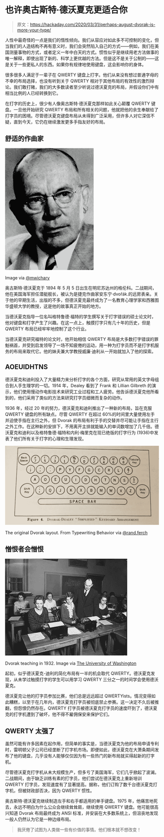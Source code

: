 # 也许奥古斯特·德沃夏克更适合你

> 原文：<https://hackaday.com/2020/03/31/perhaps-august-dvorak-is-more-your-type/>

人性中最奇怪的一点是我们的惰性倾向。我们从容应对如此多不可控制的变化，但当我们的人造结构不再有意义时，我们会突然陷入自己的方式——例如，我们在美国测量事物的方式，或者定义一年中白天的方式。惯性似乎是继续用老方法做事的唯一解释，即使出现了新的、科学上更优越的方法。但是这不是关于公制的——这是关于一些更私人的东西。如果你有规律地使用键盘，这会影响你的身体。

很多很多人满足于一辈子在 QWERTY 键盘上打字。他们从来没有想过普通字母的不幸的布局选择，也没有听到关于 QWERTY 相对于其他布局的有效性的激烈辩论。我们敢打赌，我们的大多数读者至少听说过德沃夏克的布局，并假设你们中有相当比例的人已经转换到它。

在打字的历史上，很少有人像奥古斯特·德沃夏克那样如此关心颠覆 QWERTY 键盘。一旦他开始研究 QWERTY 布局和所有相关的问题，他就把他的余生奉献给了打字员的困境。尽管德沃夏克键盘布局从未得到广泛采用，但许多人对它深信不疑，直到今天，它仍在继续激发更多手指友好的布局。

## 舒适的作曲家

[![](img/cbba1935fd529f47a2e90cb70037a07d.png)](https://hackaday.com/wp-content/uploads/2020/03/Dvorak-headshot.png)

Image via [@mwichary](https://twitter.com/mwichary/status/941075415673614337)

奥古斯特·德沃夏克于 1894 年 5 月 5 日出生在明尼苏达州的格伦科。二战期间，他在美国海军担任潜艇舰长，被认为是捷克作曲家安东宁·dvořák.的远房表亲。关于他的早期生活，出版的不多，但德沃夏克最终成为了一名教育心理学家和西雅图华盛顿大学的教授，这是他的故事真正开始的地方。

当德沃夏克指导一位名叫格特鲁德·福特的学生撰写关于打字错误的硕士论文时，他对键盘和打字产生了兴趣。在这一点上，触摸打字只有几十年的历史，但是 QWERTY 布局已经牢牢地控制了这个行业。

当德沃夏克研究福特的论文时，他开始相信 QWERTY 布局是大多数打字错误的罪魁祸首，并受到启发领导了一场不知疲倦的运动，用一种为打字员而不是打字机服务的布局来取代它。他的妹夫兼大学教授威廉·迪利从一开始就加入了他的探索。

## AOEUIDHTNS

德沃夏克和迪利投入了大量精力来分析打字的各个方面，研究从常用的英文字母组合到人手生理学的一切。1914 年，Dealey 看到了 Frank 和 Lillian Gilbreth 的演示，他们使用慢动作电影技术来研究工业过程和工人疲劳。他告诉德沃夏克他所看到的，他们采用了类似的方法来研究打字员细微而复杂的动作。

1936 年，经过 20 年的努力，德沃夏克和迪利推出了一种新的布局，旨在克服 QWERTY 键盘的所有缺点。尽管 QWERTY 在超过 60%的时间里大量使用左手并迫使手指在主行之外，但 Dvorak 的布局有利于手的交替并尽可能让手指在主行之外工作。在这种新的安排下，不用离开主排就能输入的单词数增加了几千倍。德沃夏克和迪利以及格特鲁德·福特和内利·梅里克在现已绝版的打字行为 (1936)中发表了他们所有关于打字的心理和生理发现。

[![](img/fa5b81f7b9c928e2f317b6e6bbf170e8.png)](https://hackaday.com/wp-content/uploads/2020/03/original-Dvorak.png)

The original Dvorak layout. From Typewriting Behavior via [@rand.ferch](https://medium.com/@rand.ferch/learning-dvorak-ii-typewriting-behavior-1ca1c0a8fdb4)

## 憎恨者会憎恨

[![](img/b0a963ea9bacefd583ff801c0b9f6e4b.png)](https://hackaday.com/wp-content/uploads/2020/03/Professor-Dvorak.png)

Dvorak teaching in 1932\. Image via [The University of Washington](https://digitalcollections.lib.washington.edu/digital/collection/imlsmohai/id/2101)

起初，似乎德沃夏克-迪利的简化布局有一半的机会取代 QWERTY。德沃夏克发现，从未学过触摸打字的学生可以用学习 QWERTY 三分之一的时间学会使用德沃夏克。

德沃夏克让他的打字员参加比赛，他们总是远远超过 QWERTYists。情况变得如此糟糕，以至于在几年内，德沃夏克打字员被彻底禁止参赛。这一决定不久后被推翻，但怨恨仍然存在。QWERTY 打字员被德沃夏克打字员的速度吓到了，德沃夏克的打字机遭到了破坏，他不得不雇佣保安来保护它们。

## QWERTY 太强了

虽然可能有许多因素在起作用，但简单的事实是，当德沃夏克为他的布局申请专利时，雷明顿父子公司已经垄断了打字机市场。即便如此，德沃夏克在大萧条期间发布了他的键盘，几乎没有人能够仅仅因为有一些热门的新布局就买得起新的打字机。

尽管德沃夏克打字机从未大规模生产，但多亏了美国海军，它们几乎掀起了波澜。二战期间，由于缺乏训练有素的打字员，他们尝试在德沃夏克上重新培训 QWERTY 打字员，发现速度有了显著提高。据称，他们订购了数千台德沃夏克打字机，但被财政部否决，因为 QWERTY 惯性。

奥古斯特·德沃夏克继续制造左手和右手都适用的单手键盘。1975 年，他痛苦地死去，永远不明白为什么公众会继续耸耸肩，继续使用 QWERTY 键盘。他可能很高兴知道 Dvorak 布局最终成为 ANSI 标准，并安装在大多数系统上，但沮丧地发现一般人仍然认为它是一种边缘布局。

> 我厌倦了试图为人类做一些有价值的事情。他们根本就不想改变！